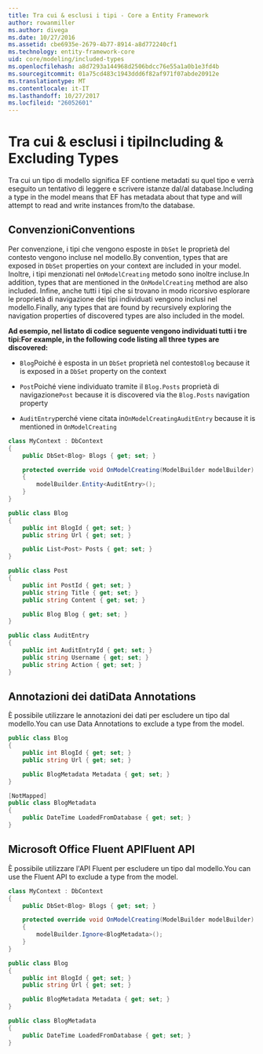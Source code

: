 ```yaml
---
title: Tra cui & esclusi i tipi - Core a Entity Framework
author: rowanmiller
ms.author: divega
ms.date: 10/27/2016
ms.assetid: cbe6935e-2679-4b77-8914-a8d772240cf1
ms.technology: entity-framework-core
uid: core/modeling/included-types
ms.openlocfilehash: a8d7293a144968d2506bdcc76e55a1a0b1e3fd4b
ms.sourcegitcommit: 01a75cd483c1943ddd6f82af971f07abde20912e
ms.translationtype: MT
ms.contentlocale: it-IT
ms.lasthandoff: 10/27/2017
ms.locfileid: "26052601"
---
```

# <a name="including--excluding-types"></a><span data-ttu-id="c35cb-102">Tra cui & esclusi i tipi</span><span class="sxs-lookup"><span data-stu-id="c35cb-102">Including & Excluding Types</span></span>

<span data-ttu-id="c35cb-103">Tra cui un tipo di modello significa EF contiene metadati su quel tipo e verrà eseguito un tentativo di leggere e scrivere istanze dal/al database.</span><span class="sxs-lookup"><span data-stu-id="c35cb-103">Including a type in the model means that EF has metadata about that type and will attempt to read and write instances from/to the database.</span></span>

## <a name="conventions"></a><span data-ttu-id="c35cb-104">Convenzioni</span><span class="sxs-lookup"><span data-stu-id="c35cb-104">Conventions</span></span>

<span data-ttu-id="c35cb-105">Per convenzione, i tipi che vengono esposte in `DbSet` le proprietà del contesto vengono incluse nel modello.</span><span class="sxs-lookup"><span data-stu-id="c35cb-105">By convention, types that are exposed in `DbSet` properties on your context are included in your model.</span></span> <span data-ttu-id="c35cb-106">Inoltre, i tipi menzionati nel `OnModelCreating` metodo sono inoltre incluse.</span><span class="sxs-lookup"><span data-stu-id="c35cb-106">In addition, types that are mentioned in the `OnModelCreating` method are also included.</span></span> <span data-ttu-id="c35cb-107">Infine, anche tutti i tipi che si trovano in modo ricorsivo esplorare le proprietà di navigazione dei tipi individuati vengono inclusi nel modello.</span><span class="sxs-lookup"><span data-stu-id="c35cb-107">Finally, any types that are found by recursively exploring the navigation properties of discovered types are also included in the model.</span></span>

<span data-ttu-id="c35cb-108">**Ad esempio, nel listato di codice seguente vengono individuati tutti i tre tipi:**</span><span class="sxs-lookup"><span data-stu-id="c35cb-108">**For example, in the following code listing all three types are discovered:**</span></span>

* <span data-ttu-id="c35cb-109">`Blog`Poiché è esposta in un `DbSet` proprietà nel contesto</span><span class="sxs-lookup"><span data-stu-id="c35cb-109">`Blog` because it is exposed in a `DbSet` property on the context</span></span>

* <span data-ttu-id="c35cb-110">`Post`Poiché viene individuato tramite il `Blog.Posts` proprietà di navigazione</span><span class="sxs-lookup"><span data-stu-id="c35cb-110">`Post` because it is discovered via the `Blog.Posts` navigation property</span></span>

* <span data-ttu-id="c35cb-111">`AuditEntry`perché viene citata in`OnModelCreating`</span><span class="sxs-lookup"><span data-stu-id="c35cb-111">`AuditEntry` because it is mentioned in `OnModelCreating`</span></span>

<!-- [!code-csharp[Main](samples/core/Modeling/Conventions/Samples/IncludedTypes.cs?highlight=3,7,16)] -->
``` csharp
class MyContext : DbContext
{
    public DbSet<Blog> Blogs { get; set; }

    protected override void OnModelCreating(ModelBuilder modelBuilder)
    {
        modelBuilder.Entity<AuditEntry>();
    }
}

public class Blog
{
    public int BlogId { get; set; }
    public string Url { get; set; }

    public List<Post> Posts { get; set; }
}

public class Post
{
    public int PostId { get; set; }
    public string Title { get; set; }
    public string Content { get; set; }

    public Blog Blog { get; set; }
}

public class AuditEntry
{
    public int AuditEntryId { get; set; }
    public string Username { get; set; }
    public string Action { get; set; }
}
```

## <a name="data-annotations"></a><span data-ttu-id="c35cb-112">Annotazioni dei dati</span><span class="sxs-lookup"><span data-stu-id="c35cb-112">Data Annotations</span></span>

<span data-ttu-id="c35cb-113">È possibile utilizzare le annotazioni dei dati per escludere un tipo dal modello.</span><span class="sxs-lookup"><span data-stu-id="c35cb-113">You can use Data Annotations to exclude a type from the model.</span></span>

<!-- [!code-csharp[Main](samples/core/Modeling/DataAnnotations/Samples/IgnoreType.cs?highlight=9)] -->
``` csharp
public class Blog
{
    public int BlogId { get; set; }
    public string Url { get; set; }

    public BlogMetadata Metadata { get; set; }
}

[NotMapped]
public class BlogMetadata
{
    public DateTime LoadedFromDatabase { get; set; }
}
```

## <a name="fluent-api"></a><span data-ttu-id="c35cb-114">Microsoft Office Fluent API</span><span class="sxs-lookup"><span data-stu-id="c35cb-114">Fluent API</span></span>

<span data-ttu-id="c35cb-115">È possibile utilizzare l'API Fluent per escludere un tipo dal modello.</span><span class="sxs-lookup"><span data-stu-id="c35cb-115">You can use the Fluent API to exclude a type from the model.</span></span>

<!-- [!code-csharp[Main](samples/core/Modeling/FluentAPI/Samples/IgnoreType.cs?highlight=7)] -->
``` csharp
class MyContext : DbContext
{
    public DbSet<Blog> Blogs { get; set; }

    protected override void OnModelCreating(ModelBuilder modelBuilder)
    {
        modelBuilder.Ignore<BlogMetadata>();
    }
}

public class Blog
{
    public int BlogId { get; set; }
    public string Url { get; set; }

    public BlogMetadata Metadata { get; set; }
}

public class BlogMetadata
{
    public DateTime LoadedFromDatabase { get; set; }
}
```
